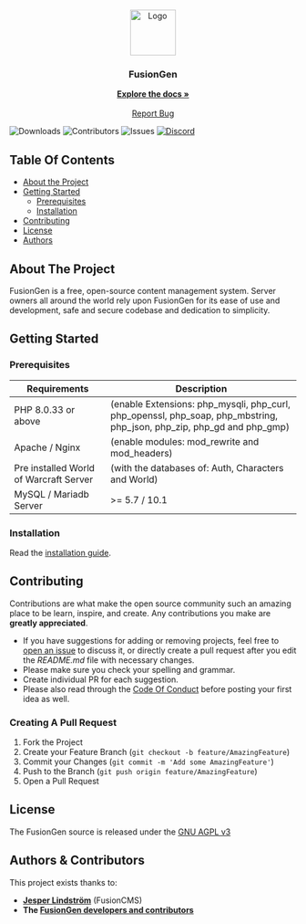 <br/>
<p align="center">
  <a href="https://github.com/FusionGen/FusionGen">
    <img src="https://fusiongen.net/application/themes/fusiongen/assets/images/favicon.png" alt="Logo" width="80" height="80">
  </a>

  <h3 align="center">FusionGen</h3>

  <p align="center">
    <a href="https://docs.fusiongen.net/"><strong>Explore the docs »</strong></a>
    <br/>
    <br/>
    <a href="https://github.com/FusionGen/FusionGen/issues">Report Bug</a>
  </p>
</p>

![Downloads](https://img.shields.io/github/downloads/FusionGen/FusionGen/total) ![Contributors](https://img.shields.io/github/contributors/FusionGen/FusionGen?color=dark-green) ![Issues](https://img.shields.io/github/issues/FusionGen/FusionGen) [![Discord](https://img.shields.io/discord/217589275766685707.svg)](https://discord.com/invite/5nSt9puU4V "Our community hub on Discord") 

## Table Of Contents

* [About the Project](#about-the-project)
* [Getting Started](#getting-started)
  * [Prerequisites](#prerequisites)
  * [Installation](#installation)
* [Contributing](#contributing)
* [License](#license)
* [Authors](#authors)

## About The Project

FusionGen is a free, open-source content management system. Server owners all around the world rely upon FusionGen for its ease of use and development, safe and secure codebase and dedication to simplicity.

## Getting Started


### Prerequisites

| Requirements | Description |
| --- | --- |
| PHP 8.0.33 or above | (enable Extensions: php_mysqli, php_curl, php_openssl, php_soap, php_mbstring, php_json, php_zip, php_gd and php_gmp) |
| Apache / Nginx | (enable modules: mod_rewrite and mod_headers) |
| Pre installed World of Warcraft Server | (with the databases of: Auth, Characters and World) |
| MySQL / Mariadb Server |  >= 5.7 / 10.1 |

### Installation

Read the [installation guide](INSTALL.md).

## Contributing

Contributions are what make the open source community such an amazing place to be learn, inspire, and create. Any contributions you make are **greatly appreciated**.
* If you have suggestions for adding or removing projects, feel free to [open an issue](https://github.com/FusionGen/FusionGen/issues/new) to discuss it, or directly create a pull request after you edit the *README.md* file with necessary changes.
* Please make sure you check your spelling and grammar.
* Create individual PR for each suggestion.
* Please also read through the [Code Of Conduct](https://github.com/FusionGen/FusionGEN/blob/main/.github/CODE_OF_CONDUCT.md) before posting your first idea as well.

### Creating A Pull Request

1. Fork the Project
2. Create your Feature Branch (`git checkout -b feature/AmazingFeature`)
3. Commit your Changes (`git commit -m 'Add some AmazingFeature'`)
4. Push to the Branch (`git push origin feature/AmazingFeature`)
5. Open a Pull Request

## License

The FusionGen source is released under the [GNU AGPL v3](https://github.com/FusionGen/FusionGEN/blob/main/LICENSE)

## Authors & Contributors

This project exists thanks to:

- **[Jesper Lindström](https://github.com/jesperlindstrom)** (FusionCMS)
- **The [FusionGen developers and contributors](https://github.com/FusionGen/FusionGEN/graphs/contributors)**
